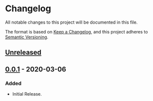 # Changelog
All notable changes to this project will be documented in this file.

The format is based on [Keep a Changelog](https://keepachangelog.com/en/1.0.0/),
and this project adheres to [Semantic Versioning](https://semver.org/spec/v2.0.0.html).

## [Unreleased]

## [0.0.1] - 2020-03-06
### Added
- Initial Release.

[Unreleased]: https://www.github.com/example/url/compare/v0.0.1...HEAD
[0.0.1]: https://www.github.com/example/url/releases/tag/v0.0.1
